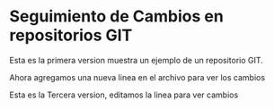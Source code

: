 # Seguimiento de Cambios en repositorios GIT
Esta es la primera version muestra un ejemplo de un repositorio GIT.

Ahora agregamos una nueva linea en el archivo para ver los cambios

Esta es la Tercera version, editamos la linea para ver cambios

